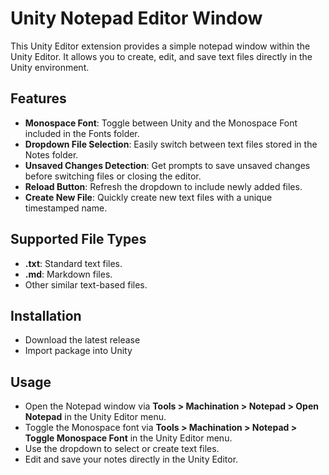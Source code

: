 # Unity Notepad Editor Window

This Unity Editor extension provides a simple notepad window within the Unity Editor. It allows you to create, edit, and save text files directly in the Unity environment.

## Features
- **Monospace Font**: Toggle between Unity and the Monospace Font included in the Fonts folder.
- **Dropdown File Selection**: Easily switch between text files stored in the Notes folder.
- **Unsaved Changes Detection**: Get prompts to save unsaved changes before switching files or closing the editor.
- **Reload Button**: Refresh the dropdown to include newly added files.
- **Create New File**: Quickly create new text files with a unique timestamped name.

## Supported File Types
- **.txt**: Standard text files.
- **.md**: Markdown files.
- Other similar text-based files.

## Installation
- Download the latest release
- Import package into Unity

## Usage
- Open the Notepad window via **Tools > Machination > Notepad > Open Notepad** in the Unity Editor menu.
- Toggle the Monospace font via **Tools > Machination > Notepad > Toggle Monospace Font** in the Unity Editor menu.
- Use the dropdown to select or create text files.
- Edit and save your notes directly in the Unity Editor.
